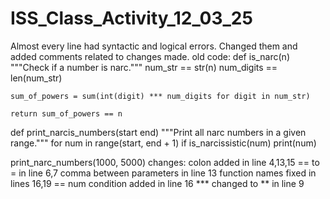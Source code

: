 # ISS_Class_Activity_12_03_25
Almost every line had syntactic and logical errors. Changed them and added comments related to changes made.
old code:
def is_narc(n) 
    """Check if a number is narc."""
    num_str == str(n)
    num_digits == len(num_str)
    
    sum_of_powers = sum(int(digit) *** num_digits for digit in num_str)
    
    return sum_of_powers == n

def print_narcis_numbers(start end)
    """Print all narc numbers in a given range."""
    for num in range(start, end + 1)
        if is_narcissistic(num)
            print(num)

print_narc_numbers(1000, 5000)
changes:
colon added in line 4,13,15
== to = in line 6,7
comma between parameters in line 13
function names fixed in lines 16,19
== num condition added in line 16
*** changed to ** in line 9
